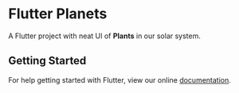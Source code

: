 # Flutter Planets

A Flutter project with neat UI of **Plants** in our solar system.

## Getting Started

For help getting started with Flutter, view our online
[documentation](https://flutter.io/).
